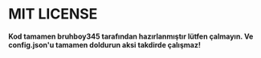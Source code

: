 # MIT LICENSE

**Kod tamamen bruhboy345 tarafından hazırlanmıştır lütfen çalmayın. Ve config.json'u tamamen doldurun aksi takdirde çalışmaz!**